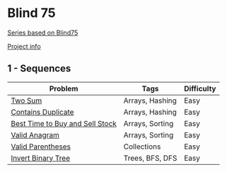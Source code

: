 # Blind 75
[Series based on Blind75](https://www.techinterviewhandbook.org/best-practice-questions/)
  
[Project info](https://github.com/Blind-75-Reference/.github)

## 1 - Sequences
| Problem | Tags | Difficulty |
| ------- | ---- | ---------- |
| [Two Sum](https://github.com/Blind-75-Reference/Two-Sum) | Arrays, Hashing | Easy |
| [Contains Duplicate](https://github.com/Blind-75-Reference/Contains-Duplicate) | Arrays, Hashing | Easy |
| [Best Time to Buy and Sell Stock](https://github.com/Blind-75-Reference/Best-Time-to-Buy-and-Sell-Stock) | Arrays, Sorting | Easy |
| [Valid Anagram](https://github.com/Blind-75-Reference/Valid-Anagram) | Arrays, Sorting | Easy |
| [Valid Parentheses](https://github.com/Blind-75-Reference/Valid-Parentheses) | Collections | Easy |
| [Invert Binary Tree](https://github.com/Blind-75-Reference/Invert-Binary-Tree) | Trees, BFS, DFS | Easy |
